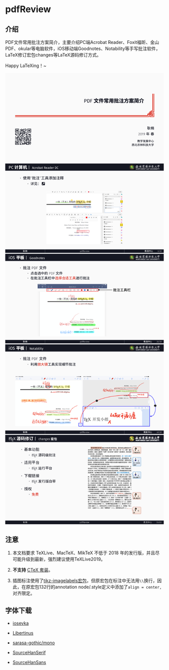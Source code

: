 # pdfReview

## 介绍
PDF文件常用批注方案简介，主要介绍PC端Acrobat Reader、Foxit福昕、金山PDF、okular等电脑软件，iOS移动端Goodnotes、Notability等手写批注软件，LaTeX修订宏包changes等LaTeX源码修订方式。

Happy LaTeXing！~

![](./screenshot/pdfreview01.png)
![](./screenshot/pdfreview02.png)
![](./screenshot/pdfreview03.png)
![](./screenshot/pdfreview04.png)
![](./screenshot/pdfreview05.png)

## 注意

1. 本文档要求 TeXLive、MacTeX、MikTeX 不低于 2018 年的发行版，并且尽可能升级到最新，强烈建议使用TeXLive2019。

2. **不支持** [CTeX 套装](http://www.ctex.org/CTeXDownload)。

3. 插图标注使用了[tikz-imagelabels宏包](https://github.com/tcpluess/tikz-imagelabels)，但原宏包在标注中无法用`\\`换行，因此，在原宏包132行的annotation node/.style定义中添加了`align = center,`对齐限定。

## 字体下载

- [iosevka](https://github.com/be5invis/Iosevka/releases)

- [Libertinus](https://github.com/alif-type/libertinus/releases)

- [sarasa-gothic/mono](https://github.com/be5invis/Sarasa-Gothic/releases)

- [SourceHanSerif](https://github.com/adobe-fonts/source-han-serif/releases)

- [SourceHanSans](https://github.com/adobe-fonts/source-han-sans/releases)



